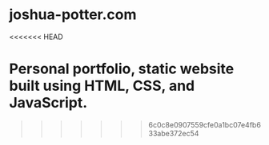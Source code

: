 # joshua-potter.com
<<<<<<< HEAD

Personal portfolio, static website built using HTML, CSS, and JavaScript.
=======
>>>>>>> 6c0c8e0907559cfe0a1bc07e4fb633abe372ec54
